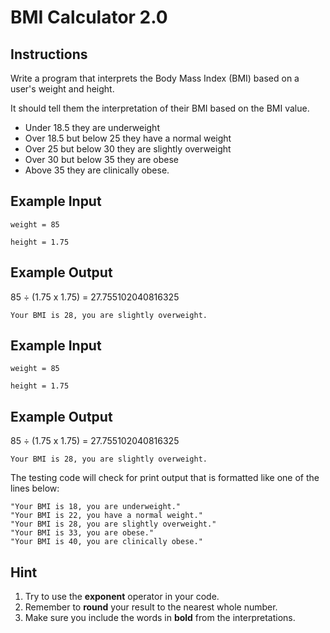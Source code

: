 # BMI Calculator 2.0

## Instructions

Write a program that interprets the Body Mass Index (BMI) based on a user's weight and height.

It should tell them the interpretation of their BMI based on the BMI value.

- Under 18.5 they are underweight
- Over 18.5 but below 25 they have a normal weight
- Over 25 but below 30 they are slightly overweight
- Over 30 but below 35 they are obese
- Above 35 they are clinically obese.

## Example Input

```
weight = 85
```

```
height = 1.75
```

## Example Output

85 ÷ (1.75 x 1.75) =  27.755102040816325

```
Your BMI is 28, you are slightly overweight.
```

## Example Input

```
weight = 85
```

```
height = 1.75
```

## Example Output

85 ÷ (1.75 x 1.75) =  27.755102040816325

```
Your BMI is 28, you are slightly overweight.
```

The testing code will check for print output that is formatted like one of the lines below:

```
"Your BMI is 18, you are underweight."
"Your BMI is 22, you have a normal weight."
"Your BMI is 28, you are slightly overweight."
"Your BMI is 33, you are obese."
"Your BMI is 40, you are clinically obese."
```

## Hint

1. Try to use the **exponent** operator in your code.
2. Remember to **round** your result to the nearest whole number. 
3. Make sure you include the words in **bold** from the interpretations. 